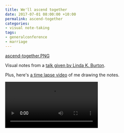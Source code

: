 ```yaml
---
title: We'll ascend together
date: 2017-07-01 08:00:00 +10:00
permalink: ascend-together
categories:
- visual note-taking
tags:
- generalconference
- marriage
---
```


[ascend-together.PNG](/uploads/ascend-together.PNG)

Visual notes from a [talk given by Linda K. Burton](https://www.lds.org/general-conference/2015/04/well-ascend-together?lang=eng).

Plus, here's [a time lapse video](/uploads/ascend-together.m4v) of me drawing the notes.

![ascend-together.m4v](/uploads/ascend-together.m4v)